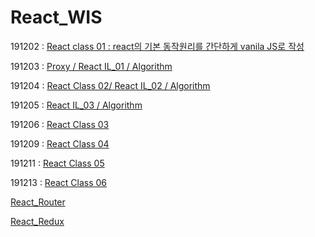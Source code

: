 # React_WIS

191202 : [React class 01 : react의 기본 동작원리를 간단하게 vanila JS로 작성](https://github.com/kwansikdev/React_WIS/tree/master/191202)

191203 : [Proxy / React IL_01 / Algorithm](https://github.com/kwansikdev/React_WIS/tree/master/WIS/191203)

191204 : [React Class 02/ React IL_02 / Algorithm](https://github.com/kwansikdev/React_WIS/tree/master/WIS/191204)

191205 : [React IL_03 / Algorithm](https://github.com/kwansikdev/React_WIS/tree/master/WIS/191205)

191206 : [React Class 03](https://github.com/kwansikdev/React_WIS/tree/master/WIS/191206)

191209 : [React Class 04](https://github.com/kwansikdev/React_WIS/blob/master/WIS/191209)

191211 : [React Class 05](https://github.com/kwansikdev/React_WIS/tree/master/WIS/191211)

191213 : [React Class 06](https://github.com/kwansikdev/React_WIS/tree/master/WIS/191213)

[React_Router](https://github.com/kwansikdev/React_WIS/blob/master/WIS/React%20Router/React-Router.md)

[React_Redux](https://github.com/kwansikdev/React_WIS/blob/master/WIS/React%20Redux/React%20redux.md)
